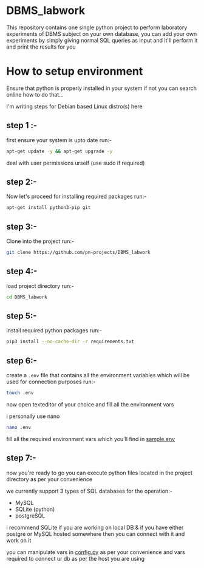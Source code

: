 # DBMS_labwork
This repository contains one single python project to perform laboratory experiments of DBMS subject on your own database, you can add your own experiments by simply giving normal SQL queries as input and it'll perform it and print the results for you

# How to setup environment 

Ensure that python is properly installed in your system 
if not you can search online how to do that...

I'm writing steps for Debian based Linux distro(s) here

## step 1 :- 
first ensure your system is upto date
run:- 
```bash
apt-get update -y && apt-get upgrade -y
```
deal with user permissions urself (use sudo if required)

## step 2:-
Now let's proceed for installing required packages 
run:-
```bash
apt-get install python3-pip git
```

## step 3:-
Clone into the project 
run:-
```bash
git clone https://github.com/pn-projects/DBMS_labwork
```

## step 4:-
load project directory 
run:- 
```bash
cd DBMS_labwork
```

## step 5:-
install required python packages
run:- 
```bash
pip3 install --no-cache-dir -r requirements.txt
```

## step 6:-
create a `.env` file that contains all the environment variables which will be used for connection purposes 
run:- 
```bash
touch .env
```

now open texteditor of your choice and fill all the environment vars

i personally use nano 

```bash
nano .env
```

fill all the required environment vars 
which you'll find in [sample.env](https://github.com/pn-projects/DBMS_labwork/sample.env)

## step 7:-

now you're ready to go 
you can execute python files located in the project directory as per your convenience 

we currently support 3 types of SQL databases for the operation:- 

- MySQL
- SQLite (python)
- postgreSQL

i recommend SQLite if you are working on local DB 
&
if you have either postgre or MySQL hosted somewhere then you can connect with it and work on it 

you can manipulate vars in [config.py](https://github.com/PN-Projects/DBMS_labwork/blob/main/config.py) as per your convenience and vars required to connect ur db as per the host you are using 
